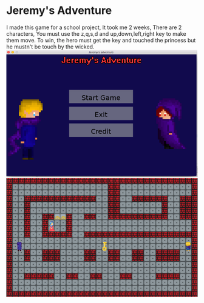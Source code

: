# Jeremy's Adventure
I made this game for a school project,
It took me 2 weeks,
There are 2 characters,
You must use the z,q,s,d and up,down,left,right key to make them move.
To win, the hero must get the key and touched the princess but he mustn't be touch by the wicked.
![main menu](menu.png)
![level](level.png)
